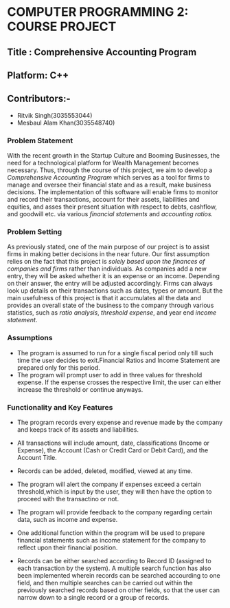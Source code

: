 # **COMPUTER PROGRAMMING 2: COURSE PROJECT**
## **Title : Comprehensive Accounting Program** 
## **Platform: C++**
## **Contributors:-**
 - Ritvik Singh(3035553044)
 - Mesbaul Alam Khan(3035548740)

### Problem Statement

 With the recent growth in the Startup Culture and Booming Businesses, the need for a technological platform for Wealth Management becomes necessary. Thus, through the course of this project, we aim to develop a *Comprehensive Accounting Program* which serves as a tool for firms to manage and oversee their financial state and as a result, make business decisions. The implementation of this software will enable firms to monitor and record their transactions, account for their assets, liabilities and equities, and asses their present situation with respect to debts, cashflow, and goodwill etc. via various *financial statements* and *accounting ratios.*

### Problem Setting

As previously stated, one of the main purpose of our project is to assist firms in making better decisions in the near future. Our first assumption relies on the fact that this project is *solely based upon the finances of companies and firms* rather than individuals. As companies add a new entry, they will be asked whether it is an expense or an income. Depending on their answer, the entry will be adjusted accordingly. Firms can always look up details on their transactions such as dates, types or amount. But the main usefulness of this project is that it accumulates all the data and provides an overall state of the business to the company through various statistics, such as *ratio analysis*, *threshold expense*, and year end *income statement*.

### Assumptions

- The program is assumed to run for a single fiscal period only till such time the user decides to exit.Financial Ratios and Income Statement are prepared only for this period.
- The program will prompt user to add in three values for threshold expense. If the expense crosses the respective limit, the user can either increase the threshold or continue anyways.



### Functionality and Key Features

- The program records every expense and revenue made by the company and keeps track of its assets and liabilities.

- All transactions will include amount, date, classifications (Income or Expense), the Account (Cash or Credit Card or Debit Card), and the Account Title.

- Records can be added, deleted, modified, viewed at any time.

- The program will alert the company if expenses exceed a certain threshold,which is input by the user, they will then have the option to proceed with the transactino or not. 

- The program will provide feedback to the company regarding certain data, such as income and expense.

- One additional function within the program will be used to prepare financial statements such as income statement for the company to reflect upon their financial position.

- Records can be either searched according to Record ID (assigned to each transaction by the system). A multiple search function has also been implemented wherein records can be searched accourding to one field, and then multiple searches can be carried out within the previously searched records based on other fields, so that the user can narrow down to a single record or a group of records.

